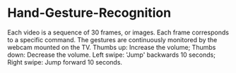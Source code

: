 # Hand-Gesture-Recognition
Each video is a sequence of 30 frames, or images. Each frame corresponds to a specific command. The gestures are continuously monitored by the webcam mounted on the TV. Thumbs up: Increase the volume; Thumbs down: Decrease the volume. Left swipe: 'Jump' backwards 10 seconds; Right swipe: Jump forward 10 seconds.
